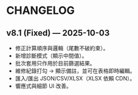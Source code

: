 # CHANGELOG

## v8.1 (Fixed) — 2025-10-03
- 修正計算順序與邏輯（尾數不破約束）。
- 新增診斷模式（顯示中間值）。
- 批次套用只作用於目前篩選結果。
- 維修紀錄打勾 → 顯示備註，並可在表格即時編輯。
- 匯入/匯出 JSON/CSV/XLSX（XLSX 依賴 CDN）。
- 響應式與細節 UI 改善。
